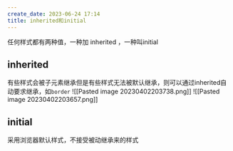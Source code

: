 ```yaml
---
create_date: 2023-06-24 17:14
title: inherited和initial
---
```


任何样式都有两种值，一种加 inherited ，一种叫initial
## inherited
有些样式会被子元素继承但是有些样式无法被默认继承，则可以通过inherited自动要求继承，如`border`
![[Pasted image 20230402203738.png]]
![[Pasted image 20230402203657.png]]
## initial
采用浏览器默认样式，不接受被动继承来的样式